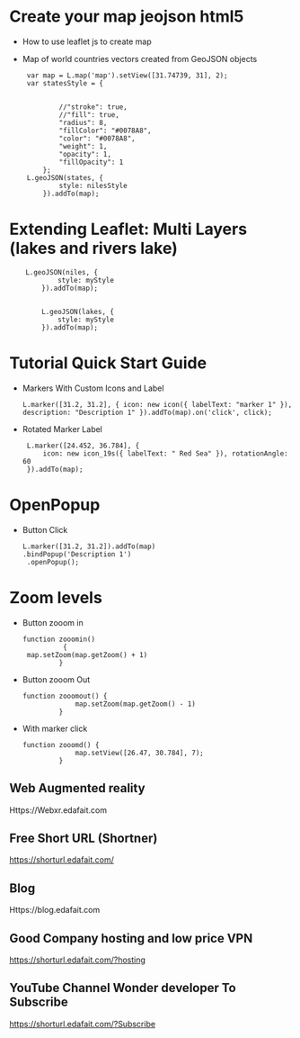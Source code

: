 # Create your map jeojson html5
 - How to use leaflet js to create map
 - Map of world countries vectors created from GeoJSON objects
 
        var map = L.map('map').setView([31.74739, 31], 2);
        var statesStyle = {


                //"stroke": true,
                //"fill": true,
                "radius": 8,
                "fillColor": "#0078A8",
                "color": "#0078A8",
                "weight": 1,
                "opacity": 1,
                "fillOpacity": 1
            };
        L.geoJSON(states, {
                style: nilesStyle
            }).addTo(map);



# Extending Leaflet: Multi Layers  (lakes and rivers lake)
        L.geoJSON(niles, {
                style: myStyle
            }).addTo(map);


            L.geoJSON(lakes, {
                style: myStyle
            }).addTo(map);

# Tutorial Quick Start Guide
 - Markers With Custom Icons and Label
               
       L.marker([31.2, 31.2], { icon: new icon({ labelText: "marker 1" }), description: "Description 1" }).addTo(map).on('click', click);

 - Rotated Marker Label
       
        L.marker([24.452, 36.784], {
            icon: new icon_19s({ labelText: " Red Sea" }), rotationAngle: 60
        }).addTo(map);

# OpenPopup
 - Button Click
       
       L.marker([31.2, 31.2]).addTo(map)
       .bindPopup('Description 1')
        .openPopup();
  
 
# Zoom levels
 - Button zooom in
       
       function zooomin() 
                 {
        map.setZoom(map.getZoom() + 1)
                }
                
 - Button zooom Out
  
       function zooomout() {
                    map.setZoom(map.getZoom() - 1)
                }      
                
 - With marker click

       function zooomd() {
                    map.setView([26.47, 30.784], 7);
                }
##  Web Augmented reality
Https://Webxr.edafait.com

##  Free Short URL (Shortner) 
https://shorturl.edafait.com/

##  Blog
Https://blog.edafait.com

## Good Company hosting and low price VPN 
https://shorturl.edafait.com/?hosting 


## YouTube Channel Wonder developer To Subscribe 
https://shorturl.edafait.com/?Subscribe

